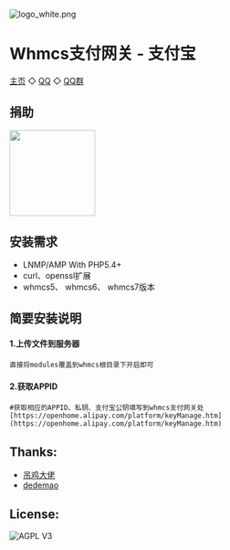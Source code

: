 ![logo_white.png](https://t.alipayobjects.com/images/T1HHFgXXVeXXXXXXXX.png)

Whmcs支付网关 - 支付宝
=========================
[主页](https://github.com/52fancy)  ◇  [QQ](http://wpa.qq.com/msgrd?v=3&uin=575798563&site=qq&menu=yes)  ◇  [QQ群](http://shang.qq.com/wpa/qunwpa?idkey=be0fad3bb9d82603cc491c1b8f51513e647e8eff4f9be752c5cc41d5d5429b4e)

捐助
------------
<img width="150px" src="https://t.alipayobjects.com/images/T1HHFgXXVeXXXXXXXX.png">

安装需求
------------
* LNMP/AMP With PHP5.4+
* curl、openssl扩展
* whmcs5、 whmcs6、 whmcs7版本

简要安装说明
------------

#### 1.上传文件到服务器
```
直接将modules覆盖到whmcs根目录下开启即可
```

#### 2.获取APPID
```
#获取相应的APPID、私钥、支付宝公钥填写到whmcs支付网关处
[https://openhome.alipay.com/platform/keyManage.htm](https://openhome.alipay.com/platform/keyManage.htm)
```

Thanks:
------------
- [吊鸡大佬](https://github.com/weloveidc)
- [dedemao](https://github.com/dedemao/alipay)

License:
------------
![AGPL V3](https://cloud.githubusercontent.com/assets/7392658/20011165/a0caabdc-a2e5-11e6-974c-8d4961c7d6d3.png)
